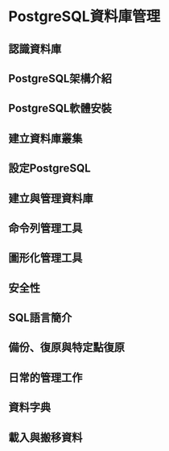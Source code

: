 # PostgreSQL資料庫管理

## 認識資料庫
## PostgreSQL架構介紹
## PostgreSQL軟體安裝
## 建立資料庫叢集
## 設定PostgreSQL
## 建立與管理資料庫
## 命令列管理工具
## 圖形化管理工具
## 安全性
## SQL語言簡介
## 備份、復原與特定點復原
## 日常的管理工作
## 資料字典
## 載入與搬移資料

